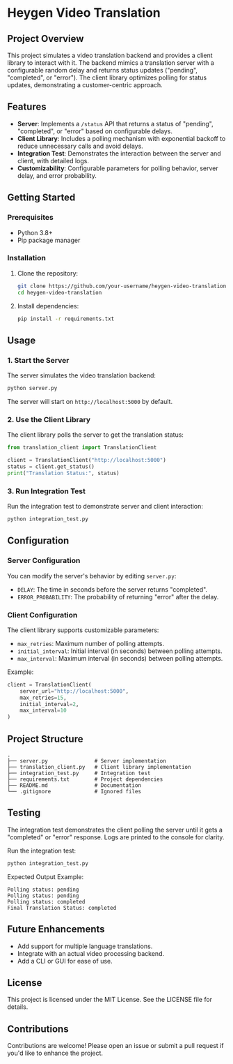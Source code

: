 # Heygen Video Translation

## Project Overview
This project simulates a video translation backend and provides a client library to interact with it. The backend mimics a translation server with a configurable random delay and returns status updates ("pending", "completed", or "error"). The client library optimizes polling for status updates, demonstrating a customer-centric approach.

## Features
- **Server**: Implements a `/status` API that returns a status of "pending", "completed", or "error" based on configurable delays.
- **Client Library**: Includes a polling mechanism with exponential backoff to reduce unnecessary calls and avoid delays.
- **Integration Test**: Demonstrates the interaction between the server and client, with detailed logs.
- **Customizability**: Configurable parameters for polling behavior, server delay, and error probability.

## Getting Started

### Prerequisites
- Python 3.8+
- Pip package manager

### Installation
1. Clone the repository:
   ```bash
   git clone https://github.com/your-username/heygen-video-translation.git
   cd heygen-video-translation
   ```
2. Install dependencies:
   ```bash
   pip install -r requirements.txt
   ```

## Usage

### 1. Start the Server
The server simulates the video translation backend:
```bash
python server.py
```
The server will start on `http://localhost:5000` by default.

### 2. Use the Client Library
The client library polls the server to get the translation status:
```python
from translation_client import TranslationClient

client = TranslationClient("http://localhost:5000")
status = client.get_status()
print("Translation Status:", status)
```

### 3. Run Integration Test
Run the integration test to demonstrate server and client interaction:
```bash
python integration_test.py
```

## Configuration
### Server Configuration
You can modify the server's behavior by editing `server.py`:
- `DELAY`: The time in seconds before the server returns "completed".
- `ERROR_PROBABILITY`: The probability of returning "error" after the delay.

### Client Configuration
The client library supports customizable parameters:
- `max_retries`: Maximum number of polling attempts.
- `initial_interval`: Initial interval (in seconds) between polling attempts.
- `max_interval`: Maximum interval (in seconds) between polling attempts.

Example:
```python
client = TranslationClient(
    server_url="http://localhost:5000",
    max_retries=15,
    initial_interval=2,
    max_interval=10
)
```

## Project Structure
```
.
├── server.py               # Server implementation
├── translation_client.py   # Client library implementation
├── integration_test.py     # Integration test
├── requirements.txt        # Project dependencies
├── README.md               # Documentation
└── .gitignore              # Ignored files
```

## Testing
The integration test demonstrates the client polling the server until it gets a "completed" or "error" response. Logs are printed to the console for clarity.

Run the integration test:
```bash
python integration_test.py
```

Expected Output Example:
```
Polling status: pending
Polling status: pending
Polling status: completed
Final Translation Status: completed
```

## Future Enhancements
- Add support for multiple language translations.
- Integrate with an actual video processing backend.
- Add a CLI or GUI for ease of use.

## License
This project is licensed under the MIT License. See the LICENSE file for details.

## Contributions
Contributions are welcome! Please open an issue or submit a pull request if you'd like to enhance the project.


